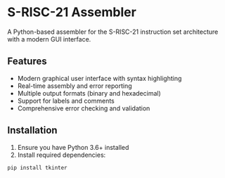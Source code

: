 # S-RISC-21 Assembler

A Python-based assembler for the S-RISC-21 instruction set architecture with a modern GUI interface.

## Features

- Modern graphical user interface with syntax highlighting
- Real-time assembly and error reporting
- Multiple output formats (binary and hexadecimal)
- Support for labels and comments
- Comprehensive error checking and validation

## Installation

1. Ensure you have Python 3.6+ installed
2. Install required dependencies:
```bash
pip install tkinter
